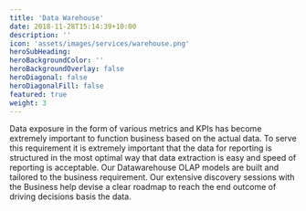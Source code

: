 ```yaml
---
title: 'Data Warehouse'
date: 2018-11-28T15:14:39+10:00
description: ''
icon: 'assets/images/services/warehouse.png'
heroSubHeading: 
heroBackgroundColor: ''
heroBackgroundOverlay: false
heroDiagonal: false
heroDiagonalFill: false
featured: true
weight: 3
---
```


Data exposure in the form of various metrics and KPIs has become extremely important to function business based on the actual data. To serve this requirement it is extremely important that the data for reporting is structured in the most optimal way that data extraction is easy and speed of reporting is acceptable. Our Datawarehouse OLAP models are built and tailored to the business requirement. Our extensive discovery sessions with the Business help devise a clear roadmap to reach the end outcome of driving decisions basis the data.